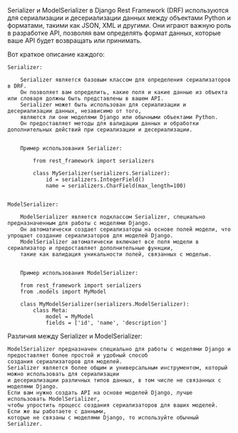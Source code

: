 
Serializer и ModelSerializer в Django Rest Framework (DRF) используются для сериализации и десериализации 
данных между объектами Python и форматами, такими как JSON, XML и другими. 
Они играют важную роль в разработке API, позволяя вам определять формат данных, которые ваше API будет возвращать или принимать.


Вот краткое описание каждого:

    Serializer:

        Serializer является базовым классом для определения сериализаторов в DRF.
        Он позволяет вам определить, какие поля и какие данные из объекта или словаря должны быть представлены в вашем API.
        Serializer может быть использован для сериализации и десериализации данных, независимо от того, 
        являются ли они моделями Django или обычными объектами Python.
        Он предоставляет методы для валидации данных и обработки дополнительных действий при сериализации и десериализации.


        Пример использования Serializer:
        
            from rest_framework import serializers
            
            class MySerializer(serializers.Serializer):
                id = serializers.IntegerField()
                name = serializers.CharField(max_length=100)


    ModelSerializer:

        ModelSerializer является подклассом Serializer, специально предназначенным для работы с моделями Django.
        Он автоматически создает сериализаторы на основе полей модели, что упрощает создание сериализаторов для моделей Django.
        ModelSerializer автоматически включает все поля модели в сериализатор и предоставляет дополнительные функции, 
        такие как валидация уникальности полей, связанных с моделью.

        
        Пример использования ModelSerializer:
        
        from rest_framework import serializers
        from .models import MyModel
        
        class MyModelSerializer(serializers.ModelSerializer):
            class Meta:
                model = MyModel
                fields = ['id', 'name', 'description']



Различия между Serializer и ModelSerializer:

    ModelSerializer предназначен специально для работы с моделями Django и предоставляет более простой и удобный способ
    создания сериализаторов для моделей.
    Serializer является более общим и универсальным инструментом, который можно использовать для сериализации 
    и десериализации различных типов данных, в том числе не связанных с моделями Django.
    Если вам нужно создать API на основе моделей Django, лучше использовать ModelSerializer, 
    чтобы упростить процесс создания сериализаторов для ваших моделей. Если же вы работаете с данными, 
    которые не связаны с моделями Django, то используйте обычный Serializer.
    